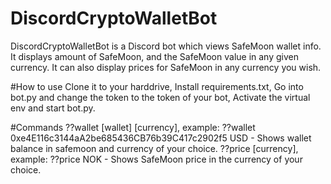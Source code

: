 # DiscordCryptoWalletBot
DiscordCryptoWalletBot is a Discord bot which views SafeMoon wallet info. It displays amount of SafeMoon, and the SafeMoon value in any given currency. It can also display prices for SafeMoon in any currency you wish.

#How to use
Clone it to your harddrive, Install requirements.txt, Go into bot.py and change the token to the token of your bot, Activate the virtual env and start bot.py.

#Commands
??wallet [wallet] [currency], example: ??wallet 0xe4E116c3144aA2be685436CB76b39C417c2902f5 USD - Shows wallet balance in safemoon and currency of your choice.
??price [currency], example: ??price NOK - Shows SafeMoon price in the currency of your choice.
